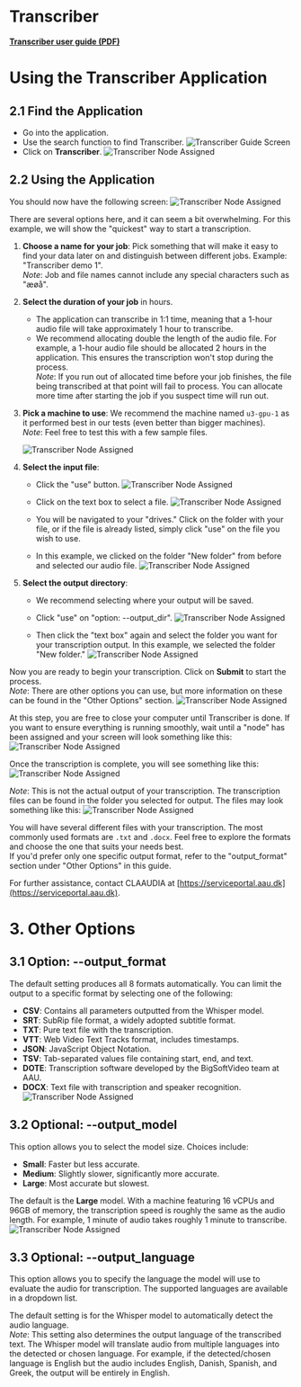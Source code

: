 # Transcriber
**[Transcriber user guide (PDF)](/assets/transcriber-userguide-1-1.pdf)**
    
# Using the Transcriber Application

## 2.1 Find the Application
- Go into the application.
- Use the search function to find Transcriber.
![Transcriber Guide Screen](/assets/img/UCloud/Transcriberguide16.jpg)
- Click on **Transcriber**.
![Transcriber Node Assigned](/assets/img/UCloud/Transcriberguide17.jpg)


## 2.2 Using the Application
You should now have the following screen:
![Transcriber Node Assigned](/assets/img/UCloud/Transcriberguide18.jpg)

There are several options here, and it can seem a bit overwhelming. For this example, we will show the "quickest" way to start a transcription.

1. **Choose a name for your job**: Pick something that will make it easy to find your data later on and distinguish between different jobs. Example: "Transcriber demo 1".  
   _Note_: Job and file names cannot include any special characters such as "æøå".
   
2. **Select the duration of your job** in hours.
   - The application can transcribe in 1:1 time, meaning that a 1-hour audio file will take approximately 1 hour to transcribe.
   - We recommend allocating double the length of the audio file. For example, a 1-hour audio file should be allocated 2 hours in the application. This ensures the transcription won't stop during the process.  
   _Note_: If you run out of allocated time before your job finishes, the file being transcribed at that point will fail to process. You can allocate more time after starting the job if you suspect time will run out.

3. **Pick a machine to use**: We recommend the machine named `u3-gpu-1` as it performed best in our tests (even better than bigger machines).  
   _Note_: Feel free to test this with a few sample files.
   
   ![Transcriber Node Assigned](/assets/img/UCloud/Transcriberguide19.jpg)


4. **Select the input file**:
   - Click the "use" button.
   ![Transcriber Node Assigned](/assets/img/UCloud/Transcriberguide20.jpg)

   - Click on the text box to select a file.
   ![Transcriber Node Assigned](/assets/img/UCloud/Transcriberguide21.jpg)

   - You will be navigated to your "drives." Click on the folder with your file, or if the file is already listed, simply click "use" on the file you wish to use.
   - In this example, we clicked on the folder "New folder" from before and selected our audio file.
    ![Transcriber Node Assigned](/assets/img/UCloud/Transcriberguide22.jpg)


5. **Select the output directory**:
   - We recommend selecting where your output will be saved.
   - Click "use" on "option: --output_dir".
   ![Transcriber Node Assigned](/assets/img/UCloud/Transcriberguide23.jpg)

   - Then click the "text box" again and select the folder you want for your transcription output. In this example, we selected the folder "New folder."
   ![Transcriber Node Assigned](/assets/img/UCloud/Transcriberguide24.jpg)

Now you are ready to begin your transcription. Click on **Submit** to start the process.  
_Note_: There are other options you can use, but more information on these can be found in the "Other Options" section.
![Transcriber Node Assigned](/assets/img/UCloud/Transcriberguide25)

At this step, you are free to close your computer until Transcriber is done. If you want to ensure everything is running smoothly, wait until a "node" has been assigned and your screen will look something like this:
![Transcriber Node Assigned](/assets/img/UCloud/Transcriberguide26.jpg)

Once the transcription is complete, you will see something like this:
![Transcriber Node Assigned](/assets/img/UCloud/Transcriberguide27.jpg)

_Note_: This is not the actual output of your transcription. The transcription files can be found in the folder you selected for output. The files may look something like this:
![Transcriber Node Assigned](/assets/img/UCloud/Transcriberguide28.jpg)


You will have several different files with your transcription. The most commonly used formats are `.txt` and `.docx`. Feel free to explore the formats and choose the one that suits your needs best.  
If you'd prefer only one specific output format, refer to the "output_format" section under "Other Options" in this guide.

For further assistance, contact CLAAUDIA at [https://serviceportal.aau.dk](https://serviceportal.aau.dk).

# 3. Other Options

## 3.1 Option: --output_format
The default setting produces all 8 formats automatically. You can limit the output to a specific format by selecting one of the following:

- **CSV**: Contains all parameters outputted from the Whisper model.
- **SRT**: SubRip file format, a widely adopted subtitle format.
- **TXT**: Pure text file with the transcription.
- **VTT**: Web Video Text Tracks format, includes timestamps.
- **JSON**: JavaScript Object Notation.
- **TSV**: Tab-separated values file containing start, end, and text.
- **DOTE**: Transcription software developed by the BigSoftVideo team at AAU.
- **DOCX**: Text file with transcription and speaker recognition.
![Transcriber Node Assigned](/assets/img/UCloud/Transcriberguide29.jpg)

## 3.2 Optional: --output_model
This option allows you to select the model size. Choices include:
- **Small**: Faster but less accurate.
- **Medium**: Slightly slower, significantly more accurate.
- **Large**: Most accurate but slowest.

The default is the **Large** model. With a machine featuring 16 vCPUs and 96GB of memory, the transcription speed is roughly the same as the audio length. For example, 1 minute of audio takes roughly 1 minute to transcribe.
![Transcriber Node Assigned](/assets/img/UCloud/Transcriberguide30.jpg)
## 3.3 Optional: --output_language
This option allows you to specify the language the model will use to evaluate the audio for transcription. The supported languages are available in a dropdown list.

The default setting is for the Whisper model to automatically detect the audio language.  
_Note_: This setting also determines the output language of the transcribed text. The Whisper model will translate audio from multiple languages into the detected or chosen language. For example, if the detected/chosen language is English but the audio includes English, Danish, Spanish, and Greek, the output will be entirely in English.

